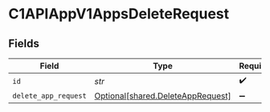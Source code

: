 # C1APIAppV1AppsDeleteRequest


## Fields

| Field                                                                        | Type                                                                         | Required                                                                     | Description                                                                  |
| ---------------------------------------------------------------------------- | ---------------------------------------------------------------------------- | ---------------------------------------------------------------------------- | ---------------------------------------------------------------------------- |
| `id`                                                                         | *str*                                                                        | :heavy_check_mark:                                                           | N/A                                                                          |
| `delete_app_request`                                                         | [Optional[shared.DeleteAppRequest]](../../models/shared/deleteapprequest.md) | :heavy_minus_sign:                                                           | N/A                                                                          |
